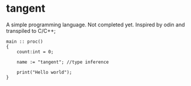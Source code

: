 # tangent

A simple programming language. Not completed yet.
Inspired by odin and transpiled to C/C++;

```
main :: proc()
{
    count:int = 0;

    name := "tangent"; //type inference
    
    print("Hello world");
}
```

